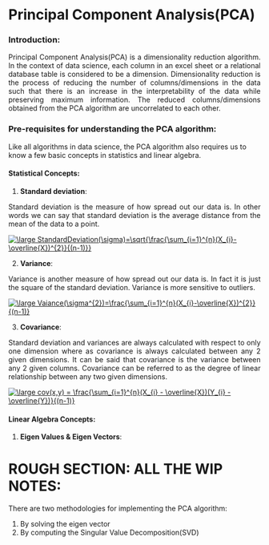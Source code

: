 # Principal Component Analysis(PCA)

### Introduction:

<div align="justify">
Principal Component Analysis(PCA) is a dimensionality reduction algorithm. In the context of data science, each column in an excel sheet or a relational database table is considered to be a dimension. Dimensionality reduction is the process of reducing the number of columns/dimensions in the data such that there is an increase in the interpretability of the data while preserving maximum information. The reduced columns/dimensions obtained from the PCA algorithm are uncorrelated to each other. 
</div>

### Pre-requisites for understanding the PCA algorithm:

Like all algorithms in data science, the PCA algorithm also requires us to know a few basic concepts in statistics and linear algebra. 

#### Statistical Concepts:

1. <b>Standard deviation</b>:<br/>
<div align="justify">Standard deviation is the measure of how spread out our data is. In other words we can say that standard deviation is the average distance from the mean of the data to a point.</div>

<a href="https://www.codecogs.com/eqnedit.php?latex=\large&space;StandardDeviation(\sigma)=\sqrt{\frac{\sum_{i=1}^{n}(X_{i}-\overline{X})^{2}}{(n-1)}}" target="_blank"><img src="https://latex.codecogs.com/gif.latex?\large&space;StandardDeviation(\sigma)=\sqrt{\frac{\sum_{i=1}^{n}(X_{i}-\overline{X})^{2}}{(n-1)}}" title="\large StandardDeviation(\sigma)=\sqrt{\frac{\sum_{i=1}^{n}(X_{i}-\overline{X})^{2}}{(n-1)}}" /></a>

2. <b>Variance</b>:<br/>
<div align="justify">Variance is another measure of how spread out our data is. In fact it is just the square of the standard deviation. Variance is more sensitive to outliers.</div>

<a href="https://www.codecogs.com/eqnedit.php?latex=\large&space;Vaiance(\sigma^{2})=\frac{\sum_{i=1}^{n}(X_{i}-\overline{X})^{2}}{(n-1)}" target="_blank"><img src="https://latex.codecogs.com/gif.latex?\large&space;Vaiance(\sigma^{2})=\frac{\sum_{i=1}^{n}(X_{i}-\overline{X})^{2}}{(n-1)}" title="\large Vaiance(\sigma^{2})=\frac{\sum_{i=1}^{n}(X_{i}-\overline{X})^{2}}{(n-1)}" /></a>

3. <b>Covariance</b>:<br/>
<div align="justify">Standard deviation and variances are always calculated with respect to only one dimension where as covariance is always calculated between any 2 given dimensions. It can be said that covariance is the variance between any 2 given columns. Covariance can be referred to as the degree of linear relationship between any two given dimensions.</div>

<a href="https://www.codecogs.com/eqnedit.php?latex=\large&space;cov(x,y)&space;=&space;\frac{\sum_{i=1}^{n}(X_{i}&space;-&space;\overline{X})(Y_{i}&space;-&space;\overline{Y})}{(n-1)}" target="_blank"><img src="https://latex.codecogs.com/gif.latex?\large&space;cov(x,y)&space;=&space;\frac{\sum_{i=1}^{n}(X_{i}&space;-&space;\overline{X})(Y_{i}&space;-&space;\overline{Y})}{(n-1)}" title="\large cov(x,y) = \frac{\sum_{i=1}^{n}(X_{i} - \overline{X})(Y_{i} - \overline{Y})}{(n-1)}" /></a>

#### Linear Algebra Concepts:

1. <b> Eigen Values & Eigen Vectors</b>:</br>

# ROUGH SECTION: ALL THE WIP NOTES:

There are two methodologies for implementing the PCA algorithm:
1. By solving the eigen vector
2. By computing the Singular Value Decomposition(SVD)
